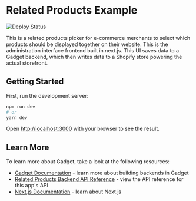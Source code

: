 # Related Products Example

[![Deploy Status](https://img.shields.io/github/deployments/gadget-inc/examples/Production%20%E2%80%93%20related-products-example)](https://vercel.com/gadget/related-products-example)

This is a related products picker for e-commerce merchants to select which products should be displayed together on their website.
This is the administration interface frontend built in next.js. This UI saves data to a Gadget backend, which then writes data to a Shopify store powering the actual storefront.

## Getting Started

First, run the development server:

```bash
npm run dev
# or
yarn dev
```

Open [http://localhost:3000](http://localhost:3000) with your browser to see the result.

## Learn More

To learn more about Gadget, take a look at the following resources:

- [Gadget Documentation](https://docs.gadget.dev) - learn more about building backends in Gadget
- [Related Products Backend API Reference](https://docs.gadget.dev/api/related-products-example) - view the API reference for this app's API
- [Next.js Documentation](https://nextjs.org/docs) - learn about Next.js
